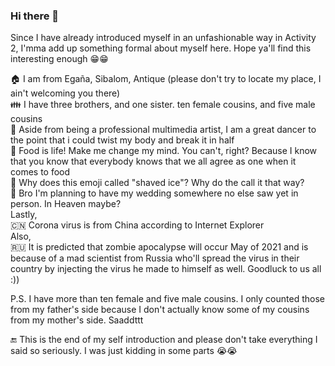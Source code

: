 ### Hi there 👋

Since I have already introduced myself in an unfashionable way in Activity 2,
I'mma add up something formal about myself here. Hope ya'll find this interesting enough
:grin::grin:

:house: I am from Egaña, Sibalom, Antique (please don't try to locate my place, I ain't welcoming you there)                                                                     
:family: I have three brothers, and one sister. ten female cousins, and five male cousins                                                                                       
:dancers: Aside from being a professional multimedia artist, I am a great dancer to the point that i could twist my body and
break it in half                                                                                                                                                                 
:pizza: Food is life! Make me change my mind. You can't, right? Because I know that you know that everybody knows that we all agree
as one when it comes to food                                                                                                                                                     
:shaved_ice: Why does this emoji called "shaved ice"? Why do the call it that way?                                                                                               
:wedding: Bro I'm planning to have my wedding somewhere no else saw yet in person. In Heaven maybe?                                                                             
Lastly,                                                                                                                                                                         
:cn: Corona virus is from China according to Internet Explorer                                                                                                                   
Also,                                                                                                                                                                           
:ru: It is predicted that zombie apocalypse will occur May of 2021 and is because of a mad scientist from Russia who'll spread the virus
in their country by injecting the virus he made to himself as well. Goodluck to us all :))

P.S. I have more than ten female and five male cousins. I only counted those from my father's side because I don't actually know some
of my cousins from my mother's side. Saaddttt

:end: This is the end of my self introduction and please don't take everything I said so seriously. I was just kidding in some parts :sob::sob:

<!--
**hyashiiinth/hyashiiinth** is a ✨ _special_ ✨ repository because its `README.md` (this file) appears on your GitHub profile.

Here are some ideas to get you started:

- 🔭 I’m currently working on ...
- 🌱 I’m currently learning ...
- 👯 I’m looking to collaborate on ...
- 🤔 I’m looking for help with ...
- 💬 Ask me about ...
- 📫 How to reach me: ...
- 😄 Pronouns: ...
- ⚡ Fun fact: ...
-->
